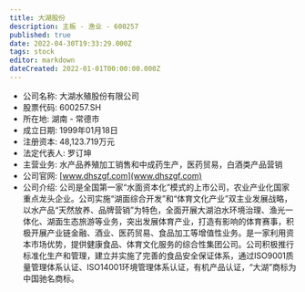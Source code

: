 ```yaml
---
title: 大湖股份
description: 主板 - 渔业 - 600257
published: true
date: 2022-04-30T19:33:29.000Z
tags: stock
editor: markdown
dateCreated: 2022-01-01T00:00:00.000Z
---
```


- 公司名称: 大湖水殖股份有限公司
- 股票代码: 600257.SH
- 所在地: 湖南 - 常德市
- 成立日期: 1999年01月18日
- 注册资本: 48,123.719万元
- 法定代表人: 罗订坤
- 主营业务: 水产品养殖加工销售和中成药生产，医药贸易，白酒类产品营销
- 公司官网: [www.dhszgf.com](www.dhszgf.com)
- 公司介绍: 公司是全国第一家“水面资本化”模式的上市公司，农业产业化国家重点龙头企业。公司实施“湖面综合开发”和“体育文化产业”双主业发展战略，以水产品“天然放养、品牌营销”为特色，全面开展大湖泊水环境治理、渔光一体化、湖面生态旅游等业务，突出发展体育产业，打造有影响的体育赛事，积极开展产业链金融、酒业、医药贸易、食品加工等增值性业务。是一家利用资本市场优势，提供健康食品、体育文化服务的综合性集团公司。公司积极推行标准化生产和管理，建立并实施了完善的食品安全保证体系，通过ISO9001质量管理体系认证、ISO14001环境管理体系认证，有机产品认证，“大湖”商标为中国驰名商标。


